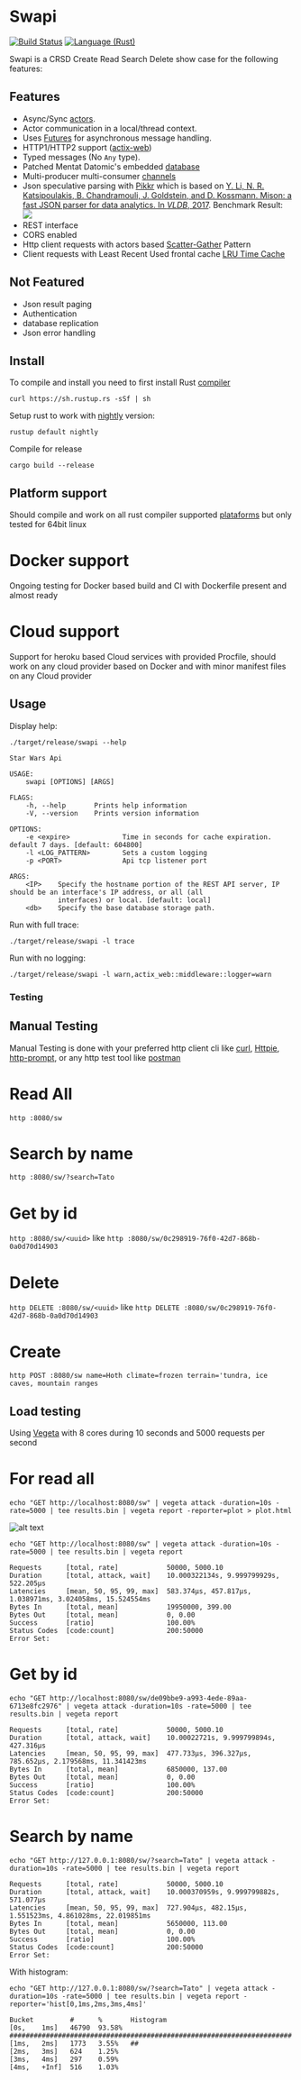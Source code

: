 # Swapi 

[![Build Status](https://travis-ci.org/mmacedoeu/swapi.svg?branch=master)](https://travis-ci.org/mmacedoeu/swapi)
[![Language (Rust)](https://img.shields.io/badge/powered_by-Rust-blue.svg)](http://www.rust-lang.org/)


Swapi is a CRSD Create Read Search Delete show case for the following features:

## Features

  * Async/Sync [actors](https://github.com/actix/actix).
  * Actor communication in a local/thread context.
  * Uses [Futures](https://crates.io/crates/futures) for asynchronous message handling.
  * HTTP1/HTTP2 support ([actix-web](https://github.com/actix/actix-web))
  * Typed messages (No `Any` type).
  * Patched Mentat Datomic's embedded [database](https://github.com/mmacedoeu/mentat)
  * Multi-producer multi-consumer [channels](https://github.com/crossbeam-rs/crossbeam-channel)
  * Json speculative parsing with [Pikkr](https://github.com/pikkr/pikkr) which is based on [Y. Li, N. R. Katsipoulakis, B. Chandramouli, J. Goldstein, and D. Kossmann. Mison: a fast JSON parser for data analytics. In *VLDB*, 2017](http://www.vldb.org/pvldb/vol10/p1118-li.pdf). Benchmark Result:
![](https://raw.githubusercontent.com/pikkr/pikkr/master/img/benchmark.png)
  * REST interface
  * CORS enabled
  * Http client requests with actors based [Scatter-Gather](http://www.enterpriseintegrationpatterns.com/patterns/messaging/BroadcastAggregate.html) Pattern
  * Client requests with Least Recent Used frontal cache [LRU Time Cache](https://github.com/maidsafe/lru_time_cache)

## Not Featured
  * Json result paging
  * Authentication
  * database replication
  * Json error handling

## Install

To compile and install you need to first install Rust [compiler](https://www.rust-lang.org/en-US/install.html)

`curl https://sh.rustup.rs -sSf | sh`

Setup rust to work with [nightly](https://github.com/rust-lang-nursery/rustup.rs#working-with-nightly-rust) version:

`rustup default nightly`

Compile for release

`cargo build --release`

## Platform support

Should compile and work on all rust compiler supported [plataforms](https://forge.rust-lang.org/platform-support.html) but only tested for 64bit linux

# Docker support

Ongoing testing for Docker based build and CI with Dockerfile present and almost ready

# Cloud support

Support for heroku based Cloud services with provided Procfile, should work on any cloud provider based on Docker and with minor manifest files on any Cloud provider

## Usage

Display help:

`./target/release/swapi --help`

```
Star Wars Api

USAGE:
    swapi [OPTIONS] [ARGS]

FLAGS:
    -h, --help       Prints help information
    -V, --version    Prints version information

OPTIONS:
    -e <expire>             Time in seconds for cache expiration. default 7 days. [default: 604800]
    -l <LOG_PATTERN>        Sets a custom logging
    -p <PORT>               Api tcp listener port

ARGS:
    <IP>    Specify the hostname portion of the REST API server, IP should be an interface's IP address, or all (all
            interfaces) or local. [default: local]
    <db>    Specify the base database storage path.
```

Run with full trace:

`./target/release/swapi -l trace`

Run with no logging:

`./target/release/swapi -l warn,actix_web::middleware::logger=warn`

### Testing

## Manual Testing

Manual Testing is done with your preferred http client cli like [curl](https://github.com/curl/curl), [Httpie](https://github.com/jakubroztocil/httpie), [http-prompt](https://github.com/eliangcs/http-prompt), or any http test tool like [postman](https://www.getpostman.com/)

# Read All

`http :8080/sw`

# Search by name

`http :8080/sw/?search=Tato`

# Get by id

`http :8080/sw/<uuid>` like `http :8080/sw/0c298919-76f0-42d7-868b-0a0d70d14903`

# Delete

`http DELETE :8080/sw/<uuid>` like `http DELETE :8080/sw/0c298919-76f0-42d7-868b-0a0d70d14903`

# Create

`http POST :8080/sw name=Hoth climate=frozen terrain='tundra, ice caves, mountain ranges`

## Load testing

Using [Vegeta](https://github.com/tsenart/vegeta) with 8 cores during 10 seconds and 5000 requests per second

# For read all

`echo "GET http://localhost:8080/sw" | vegeta attack -duration=10s -rate=5000 | tee results.bin | vegeta report -reporter=plot > plot.html`

![alt text](https://github.com/mmacedoeu/swapi/raw/master/vegeta-plot.png "Read All Latency plot")

`echo "GET http://localhost:8080/sw" | vegeta attack -duration=10s -rate=5000 | tee results.bin | vegeta report`

```
Requests      [total, rate]            50000, 5000.10
Duration      [total, attack, wait]    10.000322134s, 9.999799929s, 522.205µs
Latencies     [mean, 50, 95, 99, max]  583.374µs, 457.817µs, 1.038971ms, 3.024058ms, 15.524554ms
Bytes In      [total, mean]            19950000, 399.00
Bytes Out     [total, mean]            0, 0.00
Success       [ratio]                  100.00%
Status Codes  [code:count]             200:50000  
Error Set:
```

# Get by id

`echo "GET http://localhost:8080/sw/de09bbe9-a993-4ede-89aa-6713e8fc2976" | vegeta attack -duration=10s -rate=5000 | tee results.bin | vegeta report`

```
Requests      [total, rate]            50000, 5000.10
Duration      [total, attack, wait]    10.00022721s, 9.999799894s, 427.316µs
Latencies     [mean, 50, 95, 99, max]  477.733µs, 396.327µs, 785.652µs, 2.179568ms, 11.341423ms
Bytes In      [total, mean]            6850000, 137.00
Bytes Out     [total, mean]            0, 0.00
Success       [ratio]                  100.00%
Status Codes  [code:count]             200:50000  
Error Set:
```

# Search by name

`echo "GET http://127.0.0.1:8080/sw/?search=Tato" | vegeta attack -duration=10s -rate=5000 | tee results.bin | vegeta report`

```
Requests      [total, rate]            50000, 5000.10
Duration      [total, attack, wait]    10.000370959s, 9.999799882s, 571.077µs
Latencies     [mean, 50, 95, 99, max]  727.904µs, 482.15µs, 1.551523ms, 4.861028ms, 22.019851ms
Bytes In      [total, mean]            5650000, 113.00
Bytes Out     [total, mean]            0, 0.00
Success       [ratio]                  100.00%
Status Codes  [code:count]             200:50000  
Error Set:
```

With histogram:

`echo "GET http://127.0.0.1:8080/sw/?search=Tato" | vegeta attack -duration=10s -rate=5000 | tee results.bin | vegeta report -reporter='hist[0,1ms,2ms,3ms,4ms]'`

```
Bucket         #      %       Histogram
[0s,    1ms]   46790  93.58%  ######################################################################
[1ms,   2ms]   1773   3.55%   ##
[2ms,   3ms]   624    1.25%   
[3ms,   4ms]   297    0.59%   
[4ms,   +Inf]  516    1.03%
```
